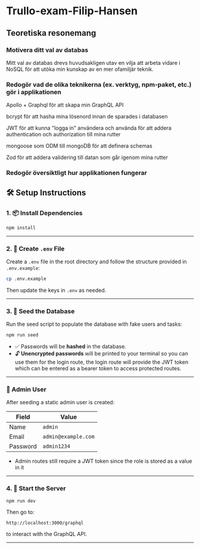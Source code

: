 # Trullo-exam-Filip-Hansen

## Teoretiska resonemang

### Motivera ditt val av databas 

Mitt val av databas drevs huvudsakligen utav en vilja att arbeta vidare i NoSQL för att utöka min kunskap av en mer ofamiljär teknik. 

### Redogör vad de olika teknikerna (ex. verktyg, npm-paket, etc.) gör i applikationen

Apollo + Graphql för att skapa min GraphQL API

bcrypt för att hasha mina lösenord innan de sparades i databasen

JWT för att kunna "logga in" användera och använda för att addera authentication och authorization till mina rutter

mongoose som ODM till mongoDB för att definera schemas

Zod för att addera validering till datan som går igenom mina rutter 


### Redogör översiktligt hur applikationen fungerar

## 🛠 Setup Instructions

### 1. 📦 Install Dependencies

```bash
npm install
```

---

### 2. 🔐 Create `.env` File

Create a `.env` file in the root directory and follow the structure provided in `.env.example`:

```bash
cp .env.example 
```

Then update the keys in `.env` as needed.

---

### 3. 🌱 Seed the Database

Run the seed script to populate the database with fake users and tasks:

```bash
npm run seed
```

* ✅ Passwords will be **hashed** in the database.
* 🔓 **Unencrypted passwords** will be printed to your terminal so you can use them for the login route, the login route will provide the JWT token which can be entered as a bearer token to access protected routes.

---

### 👤 Admin User

After seeding a static admin user is created:

| Field    | Value               |
| -------- | ------------------- |
| Name     | `admin`             |
| Email    | `admin@example.com` |
| Password | `admin1234`         |

* Admin routes still require a JWT token since the role is stored as a value in it
---

### 4. 🚀 Start the Server

```bash
npm run dev
```

Then go to:

```
http://localhost:3000/graphql
```

to interact with the GraphQL API.

---

